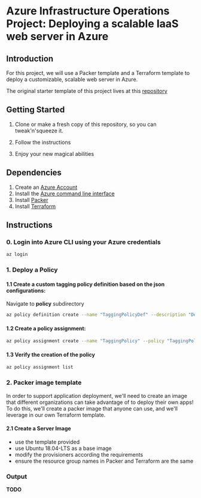 # Azure Infrastructure Operations Project: Deploying a scalable IaaS web server in Azure

## Introduction

For this project, we will use a Packer template and a Terraform template to deploy a customizable, scalable web server in Azure.

The original starter template of this project lives at this [repository](https://github.com/udacity/nd082-Azure-Cloud-DevOps-Starter-Code)

## Getting Started
1. Clone or make a fresh copy of this repository, so you can tweak'n'squeeze it.

2. Follow the instructions

3. Enjoy your new magical abilities

## Dependencies
1. Create an [Azure Account](https://portal.azure.com) 
2. Install the [Azure command line interface](https://docs.microsoft.com/en-us/cli/azure/install-azure-cli?view=azure-cli-latest)
3. Install [Packer](https://www.packer.io/downloads)
4. Install [Terraform](https://www.terraform.io/downloads.html)

## Instructions

### 0. Login into Azure CLI using your Azure credentials

```bash
az login
```

### 1. Deploy a Policy

#### 1.1 Create a custom tagging policy definition based on the json configurations:

Navigate to **policy** subdirectory

```bash
az policy definition create --name "TaggingPolicyDef" --description "Deny all not idexed resources" --display-name "Deny if not taggd" --mode "Indexed" --rules ./tag_policy_rules.json
```

#### 1.2 Create a policy assignment:

```bash
az policy assignment create --name "TaggingPolicy" --policy "TaggingPolicyDef" --display-name "Assignment of policy Deny if not tagged" --description "Assignment of denying non tagged indexed resources"
```


#### 1.3 Verify the creation of the policy

```bash
az policy assignment list
```

### 2. Packer image template
In order to support application deployment, we'll need to create an image that different organizations can take advantage of to deploy their own apps! To do this, we'll create a packer image that anyone can use, and we'll leverage in our own Terraform template.

#### 2.1 Create a Server Image
- use the template provided
- use Ubuntu 18.04-LTS as a base image
- modify the provisioners according the requirements
- ensure the resource group names 
in Packer and Terraform  are the same


### Output
**TODO**

